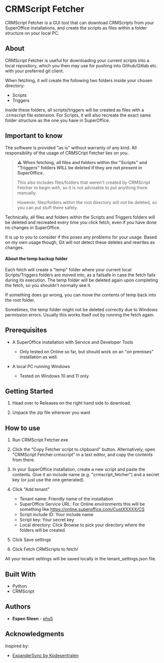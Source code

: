 # CRMScript Fetcher

CRMScript Fetcher is a GUI tool that can download CRMScripts from your 
SuperOffice installations, and create the scripts as files within a 
folder structure on your local PC.

## About

CRMScript Fetcher is useful for downloading your current scripts into a local repository,
which you then may use for pushing into Github/Gitlab etc. with your preferred git client.

When fetching, it will create the following two folders inside your chosen directory:
- Scripts
- Triggers

Inside these folders, all scripts/triggers will be created as files with a .crmscript file extension.
For Scripts, it will also recreate the exact same folder structure as the one you have in SuperOffice.

## Important to know

The software is provided "as is" without warranty of any kind. 
All responsibility of the usage of CRMSCript Fetcher lies on you.

> :warning: **When fetching, all files and folders within the "Scripts" and "Triggers" folders WILL be 
> deleted if they are not present in SuperOffice.**
> 
> 
> This also includes files/folders that weren't created by CRMScript Fetcher to begin with, so it is not
> advisable to put anything there manually.
> 
> However, files/folders within the root directory will not be deleted, so you can put stuff there safely.

Technically, all files and folders within the Scripts and Triggers folders will be deleted and recreated
every time you click fetch, even if you have done no changes in SuperOffice. 

It is up to you to consider if this poses any problems for your usage. 
Based on my own usage though, Git will not detect these deletes and rewrites as changes.

#### About the temp backup folder
Each fetch will create a "temp" folder where your current local Scripts/Triggers
folders are moved into, as a failsafe in case the fetch fails during its execution.
The temp folder will be deleted again upon completing the fetch, so you shouldn't normally see it.

If something does go wrong, you can move the contents of temp back into the root folder.

Sometimes, the temp folder might not be deleted correctly due to Windows permission
errors. Usually this works itself out by running the fetch again.

## Prerequisites

- A SuperOffice installation with Service and Developer Tools
  - Only tested on Online so far, but should work on an "on premises" installation as well.


- A local PC running Windows
  - Tested on Windows 10 and 11 only.

## Getting Started

1. Head over to Releases on the right hand side to download. 


2. Unpack the zip file wherever you want

## How to use

1. Run CRMScript Fetcher.exe


2. Click the "Copy Fetcher script to clipboard" button.
Alternatively, open "CRMScript Fetcher.crmscript" in a text editor, and copy the contents from there.


3. In your SuperOffice installation, create a new script and paste the contents.
Give it an include name (e.g. "crmscript_fetcher") and a secret key (or just use the one generated).


4. Click "Add tenant"
   - Tenant name: Friendly name of the installation
   - SuperOffice Service URL: For Online environments this will be something like
https://online.superoffice.com/CustXXXXX/CS
   - Script include ID: Your include name
   - Script key: Your secret key
   - Local directory: Click Browse to pick your directory where the folders will be created.
   

5. Click Save settings


6. Click Fetch CRMScripts to fetch!


All your tenant settings will be saved locally in the tenant_settings.json file.


## Built With

- Python
- CRMScript

## Authors

* **Espen Steen** - [ehs5](https://github.com/ehs5/)

## Acknowledgments
Inspired by:
* [ExpanderSync by Kodesentralen](https://github.com/Kodesentralen/ExpanderSync)
